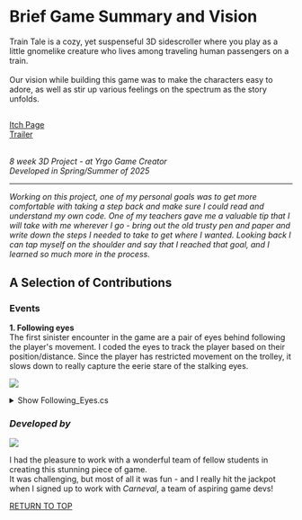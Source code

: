 <a name="TOP"></a>
# Brief Game Summary and Vision
Train Tale is a cozy, yet suspenseful 3D sidescroller where you play as a little gnomelike creature who lives among traveling human passengers on a train.\
 \
Our vision while building this game was to make the characters easy to adore, as well as stir up various feelings on the spectrum as the story unfolds.

## 
[Itch Page](https://yrgo-game-creator.itch.io/train-tale)\
[Trailer](https://www.youtube.com/watch?v=okvqh6uOwDE)

 \
*8 week 3D Project - at Yrgo Game Creator*\
*Developed in Spring/Summer of 2025*
_____________________________________________________________________________________
*Working on this project, one of my personal goals was to get more comfortable with taking a step back and make sure I could read and understand my own code. One of my teachers gave me a valuable tip that I will take with me wherever I go - bring out the old trusty pen and paper and write down the steps I needed to take to get where I wanted. Looking back I can tap myself on the shoulder and say that I reached that goal, and I learned so much more in the process.*

## A Selection of Contributions
### Events

**1. Following eyes**\
The first sinister encounter in the game are a pair of eyes behind following the player's movement. I coded the eyes to track the player based on their position/distance. Since the player has restricted movement on the trolley, it slows down to really capture the eerie stare of the stalking eyes.

![](https://github.com/ewigur/Portfolio/blob/main/Train%20Tale/GIFs/Following_Eyes_01.gif)

<details>
<summary>Show Following_Eyes.cs</summary>
<br>

```ruby
{

    public GameObject[] eyeBalls;

    [SerializeField]
    private GameObject player;

    [SerializeField] private float maxDistance = 5f;
    [SerializeField] private float minDistance = -5f;
    private float rotationTime = 1f;
    private Vector3 playerPos;
    private Quaternion startRotation;

    private void Start()
    {
        startRotation = transform.rotation;
    }

    void Update()
    {
        if (!FindAnyObjectByType<CheckForObstacle>().IsPlayerHiding())
        {
            CalculateRotation();
        }
    }

    private void CalculateRotation()
    {
        foreach (GameObject eyeball in eyeBalls)
        {
            playerPos = player.transform.position;
            Vector3 distance = transform.position - playerPos;
            Quaternion resetRotation = Quaternion.Euler(0, 0, 0);
            Quaternion lookRotation = Quaternion.LookRotation((playerPos - eyeball.transform.position).normalized);

            if (distance.x < maxDistance && distance.x! > minDistance ||
                distance.x > minDistance && distance.x! < maxDistance)
            {
                eyeball.transform.rotation = Quaternion.Slerp(eyeball.transform.rotation,
                lookRotation, rotationTime * Time.deltaTime);
            }

            else
            {
                eyeball.transform.rotation = Quaternion.Slerp(eyeball.transform.rotation,
                resetRotation, rotationTime * 0.5f * Time.deltaTime);
            }
        }
    }

    public void GetStartRotation()
    {
        eyeBalls[0].transform.rotation = Quaternion.Slerp(transform.rotation,
                startRotation, rotationTime * Time.deltaTime);
    }
}
```
</details>


### *Developed by*
![](https://github.com/ewigur/Portfolio/blob/main/Train%20Tale/GIFs/Carneval.gif)

I had the pleasure to work with a wonderful team of fellow students in creating this stunning piece of game.\
It was challenging, but most of all it was fun - and I really hit the jackpot when I signed up to work with *Carneval*, a team of aspiring game devs!

[RETURN TO TOP](#TOP)
             <a name="TOP"></a>  
